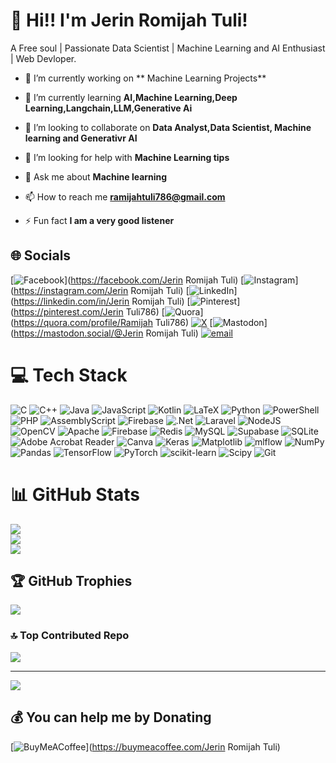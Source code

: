 # 💫 Hi!! I'm Jerin Romijah Tuli!
A Free soul | Passionate Data Scientist | Machine Learning and AI Enthusiast |  Web Devloper.
- 🔭 I’m currently working on ** Machine Learning Projects**

- 🌱 I’m currently learning **AI,Machine Learning,Deep Learning,Langchain,LLM,Generative Ai**

- 👯 I’m looking to collaborate on **Data Analyst,Data Scientist, Machine learning and Generativr AI**

- 🤝 I’m looking for help with **Machine Learning tips**

- 💬 Ask me about **Machine learning**

- 📫 How to reach me **ramijahtuli786@gmail.com**

- ⚡ Fun fact **I am a very good listener**

## 🌐 Socials
[![Facebook](https://img.shields.io/badge/Facebook-%231877F2.svg?logo=Facebook&logoColor=white)](https://facebook.com/Jerin Romijah Tuli) [![Instagram](https://img.shields.io/badge/Instagram-%23E4405F.svg?logo=Instagram&logoColor=white)](https://instagram.com/Jerin Romijah Tuli) [![LinkedIn](https://img.shields.io/badge/LinkedIn-%230077B5.svg?logo=linkedin&logoColor=white)](https://linkedin.com/in/Jerin Romijah Tuli) [![Pinterest](https://img.shields.io/badge/Pinterest-%23E60023.svg?logo=Pinterest&logoColor=white)](https://pinterest.com/Jerin Tuli786) [![Quora](https://img.shields.io/badge/Quora-%23B92B27.svg?logo=Quora&logoColor=white)](https://quora.com/profile/Ramijah Tuli786) [![X](https://img.shields.io/badge/X-black.svg?logo=X&logoColor=white)](https://x.com/RTuli786) [![Mastodon](https://img.shields.io/badge/-MASTODON-%232B90D9?logo=mastodon&logoColor=white)](https://mastodon.social/@Jerin Romijah Tuli) [![email](https://img.shields.io/badge/Email-D14836?logo=gmail&logoColor=white)](mailto:ramijahtuli786@gmail.com) 

# 💻 Tech Stack
![C](https://img.shields.io/badge/c-%2300599C.svg?style=flat-square&logo=c&logoColor=white) ![C++](https://img.shields.io/badge/c++-%2300599C.svg?style=flat-square&logo=c%2B%2B&logoColor=white) ![Java](https://img.shields.io/badge/java-%23ED8B00.svg?style=flat-square&logo=openjdk&logoColor=white) ![JavaScript](https://img.shields.io/badge/javascript-%23323330.svg?style=flat-square&logo=javascript&logoColor=%23F7DF1E) ![Kotlin](https://img.shields.io/badge/kotlin-%237F52FF.svg?style=flat-square&logo=kotlin&logoColor=white) ![LaTeX](https://img.shields.io/badge/latex-%23008080.svg?style=flat-square&logo=latex&logoColor=white) ![Python](https://img.shields.io/badge/python-3670A0?style=flat-square&logo=python&logoColor=ffdd54) ![PowerShell](https://img.shields.io/badge/PowerShell-%235391FE.svg?style=flat-square&logo=powershell&logoColor=white) ![PHP](https://img.shields.io/badge/php-%23777BB4.svg?style=flat-square&logo=php&logoColor=white) ![AssemblyScript](https://img.shields.io/badge/assembly%20script-%23000000.svg?style=flat-square&logo=assemblyscript&logoColor=white) ![Firebase](https://img.shields.io/badge/firebase-%23039BE5.svg?style=flat-square&logo=firebase) ![.Net](https://img.shields.io/badge/.NET-5C2D91?style=flat-square&logo=.net&logoColor=white) ![Laravel](https://img.shields.io/badge/laravel-%23FF2D20.svg?style=flat-square&logo=laravel&logoColor=white) ![NodeJS](https://img.shields.io/badge/node.js-6DA55F?style=flat-square&logo=node.js&logoColor=white) ![OpenCV](https://img.shields.io/badge/opencv-%23white.svg?style=flat-square&logo=opencv&logoColor=white) ![Apache](https://img.shields.io/badge/apache-%23D42029.svg?style=flat-square&logo=apache&logoColor=white) ![Firebase](https://img.shields.io/badge/firebase-a08021?style=flat-square&logo=firebase&logoColor=ffcd34) ![Redis](https://img.shields.io/badge/redis-%23DD0031.svg?style=flat-square&logo=redis&logoColor=white) ![MySQL](https://img.shields.io/badge/mysql-4479A1.svg?style=flat-square&logo=mysql&logoColor=white) ![Supabase](https://img.shields.io/badge/Supabase-3ECF8E?style=flat-square&logo=supabase&logoColor=white) ![SQLite](https://img.shields.io/badge/sqlite-%2307405e.svg?style=flat-square&logo=sqlite&logoColor=white) ![Adobe Acrobat Reader](https://img.shields.io/badge/Adobe%20Acrobat%20Reader-EC1C24.svg?style=flat-square&logo=Adobe%20Acrobat%20Reader&logoColor=white) ![Canva](https://img.shields.io/badge/Canva-%2300C4CC.svg?style=flat-square&logo=Canva&logoColor=white) ![Keras](https://img.shields.io/badge/Keras-%23D00000.svg?style=flat-square&logo=Keras&logoColor=white) ![Matplotlib](https://img.shields.io/badge/Matplotlib-%23ffffff.svg?style=flat-square&logo=Matplotlib&logoColor=black) ![mlflow](https://img.shields.io/badge/mlflow-%23d9ead3.svg?style=flat-square&logo=numpy&logoColor=blue) ![NumPy](https://img.shields.io/badge/numpy-%23013243.svg?style=flat-square&logo=numpy&logoColor=white) ![Pandas](https://img.shields.io/badge/pandas-%23150458.svg?style=flat-square&logo=pandas&logoColor=white) ![TensorFlow](https://img.shields.io/badge/TensorFlow-%23FF6F00.svg?style=flat-square&logo=TensorFlow&logoColor=white) ![PyTorch](https://img.shields.io/badge/PyTorch-%23EE4C2C.svg?style=flat-square&logo=PyTorch&logoColor=white) ![scikit-learn](https://img.shields.io/badge/scikit--learn-%23F7931E.svg?style=flat-square&logo=scikit-learn&logoColor=white) ![Scipy](https://img.shields.io/badge/SciPy-%230C55A5.svg?style=flat-square&logo=scipy&logoColor=%white) ![Git](https://img.shields.io/badge/git-%23F05033.svg?style=flat-square&logo=git&logoColor=white)
# 📊 GitHub Stats
![](https://github-readme-stats.vercel.app/api?username=Jerin-Romijah-Tuli&theme=dark&hide_border=false&include_all_commits=false&count_private=false)<br/>
![](https://nirzak-streak-stats.vercel.app/?user=Jerin-Romijah-Tuli&theme=dark&hide_border=false)<br/>
![](https://github-readme-stats.vercel.app/api/top-langs/?username=Jerin-Romijah-Tuli&theme=dark&hide_border=false&include_all_commits=false&count_private=false&layout=compact)

## 🏆 GitHub Trophies
![](https://github-profile-trophy.vercel.app/?username=Jerin-Romijah-Tuli&theme=radical&no-frame=false&no-bg=true&margin-w=4)

### 🔝 Top Contributed Repo
![](https://github-contributor-stats.vercel.app/api?username=Jerin-Romijah-Tuli&limit=5&theme=dark&combine_all_yearly_contributions=true)

---
[![](https://visitcount.itsvg.in/api?id=Jerin-Romijah-Tuli&icon=0&color=0)](https://visitcount.itsvg.in)

  ## 💰 You can help me by Donating
  [![BuyMeACoffee](https://img.shields.io/badge/Buy%20Me%20a%20Coffee-ffdd00?style=for-the-badge&logo=buy-me-a-coffee&logoColor=black)](https://buymeacoffee.com/Jerin Romijah Tuli) 

  
<!-- Proudly created with GPRM ( https://gprm.itsvg.in ) -->
